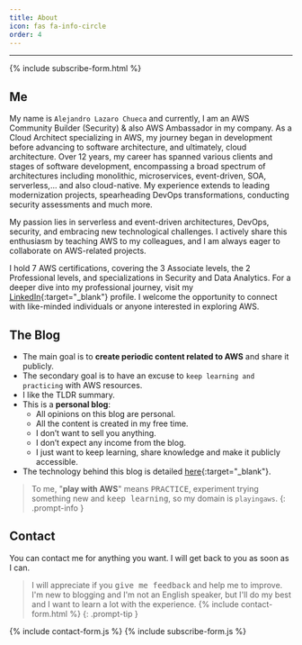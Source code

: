 ```yaml
---
title: About
icon: fas fa-info-circle
order: 4
---
```

---
<!-- Subscription form -->
{% include subscribe-form.html %}

## Me

My name is `Alejandro Lazaro Chueca` and currently, I am an AWS Community Builder (Security) & also AWS Ambassador in my company. As a Cloud Architect specializing in AWS, my journey began in development before advancing to software architecture, and ultimately, cloud architecture. Over 12 years, my career has spanned various clients and stages of software development, encompassing a broad spectrum of architectures including monolithic, microservices, event-driven, SOA, serverless,... and also cloud-native. My experience extends to leading modernization projects, spearheading DevOps transformations, conducting security assessments and much more.

My passion lies in serverless and event-driven architectures, DevOps, security, and embracing new technological challenges. I actively share this enthusiasm by teaching AWS to my colleagues, and I am always eager to collaborate on AWS-related projects.

I hold 7 AWS certifications, covering the 3 Associate levels, the 2 Professional levels, and specializations in Security and Data Analytics. For a deeper dive into my professional journey, visit my [LinkedIn](https://www.linkedin.com/in/alejandro-lazaro-chueca/){:target="_blank"} profile. I welcome the opportunity to connect with like-minded individuals or anyone interested in exploring AWS.

## The Blog

- The main goal is to **create periodic content related to AWS** and share it publicly.
- The secondary goal is to have an excuse to `keep learning and practicing` with AWS resources.
- I like the TLDR summary.
- This is a **personal blog**:
  - All opinions on this blog are personal.
  - All the content is created in my free time.
  - I don’t want to sell you anything.
  - I don’t expect any income from the blog.
  - I just want to keep learning, share knowledge and make it publicly accessible.
- The technology behind this blog is detailed [here](/posts/the-technology-behind-this-blog/){:target="_blank"}.

> To me, "**play with AWS**" means <kbd>PRACTICE</kbd>, experiment trying something new and <kbd>keep learning</kbd>, so my domain is `playingaws`.
{: .prompt-info }

## Contact

You can contact me for anything you want. I will get back to you as soon as I can.

> I will appreciate if you <kbd>give me feedback</kbd> and help me to improve. I'm new to blogging and I'm not an English speaker, but I'll do my best and I want to learn a lot with the experience.
{% include contact-form.html %}
{: .prompt-tip }

{% include contact-form.js %}
{% include subscribe-form.js %}
